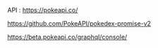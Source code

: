 API : https://pokeapi.co/

https://github.com/PokeAPI/pokedex-promise-v2

https://beta.pokeapi.co/graphql/console/